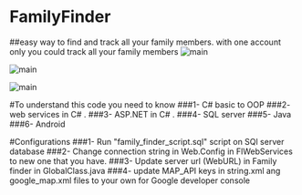 # FamilyFinder 

##easy way to find and track all your family members.  with one account only you could track all your family members
![main](http://attach.alruabye.net/familyfinder/main.png)

![main](http://attach.alruabye.net/familyfinder/map.png)

![main](http://attach.alruabye.net/familyfinder/register.png)

#To understand  this code you need to know
###1- C# basic to OOP
###2-  web services in C# .
###3- ASP.NET in C# .
###4- SQL server
###5- Java
###6- Android

#Configurations
###1- Run "family_finder_script.sql" script on SQl server database
###2- Change connection string in Web.Config in FlWebServices to new one that you have.
###3- Update server url (WebURL) in Family finder in GlobalClass.java 
###4- update MAP_API keys in string.xml ang google_map.xml files to your own for Google developer console